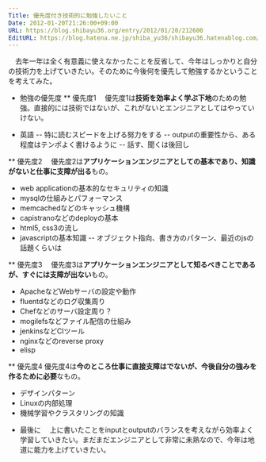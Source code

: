 ```yaml
---
Title: 優先度付き技術的に勉強したいこと
Date: 2012-01-20T21:26:00+09:00
URL: https://blog.shibayu36.org/entry/2012/01/20/212600
EditURL: https://blog.hatena.ne.jp/shiba_yu36/shibayu36.hatenablog.com/atom/entry/12704346814673888371
---
```


　去年一年は全く有意義に使えなかったことを反省して、今年はしっかりと自分の技術力を上げていきたい。そのために今後何を優先して勉強するかということを考えてみた。


* 勉強の優先度
** 優先度1
　優先度1は<b>技術を効率よく学ぶ下地</b>のための勉強。直接的には技術ではないが、これがないとエンジニアとしてはやっていけない。
- 英語
-- 特に読むスピードを上げる努力をする
-- outputの重要性から、ある程度はテンポよく書けるように
-- 話す、聞くは後回し

** 優先度2
　優先度2は<b>アプリケーションエンジニアとしての基本であり、知識がないと仕事に支障が出る</b>もの。
- web applicationの基本的なセキュリティの知識
- mysqlの仕組みとパフォーマンス
- memcachedなどのキャッシュ機構
- capistranoなどのdeployの基本
- html5, css3の流し
- javascriptの基本知識
-- オブジェクト指向、書き方のパターン、最近のjsの話題くらいは

** 優先度3
　優先度3は<b>アプリケーションエンジニアとして知るべきことであるが、すぐには支障が出ない</b>もの。
- ApacheなどWebサーバの設定や動作
- fluentdなどのログ収集周り
- Chefなどのサーバ設定周り？
- mogilefsなどファイル配信の仕組み
- jenkinsなどCIツール
- nginxなどのreverse proxy
- elisp

** 優先度4
優先度4は<b>今のところ仕事に直接支障はでないが、今後自分の強みを作るために必要</b>なもの。
- デザインパターン
- Linuxの内部処理
- 機械学習やクラスタリングの知識



* 最後に
　上に書いたことをinputとoutputのバランスを考えながら効率よく学習していきたい。まだまだエンジニアとして非常に未熟なので、今年は地道に能力を上げていきたい。
